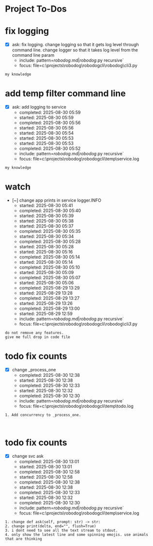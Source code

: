 # Project To-Dos

# fix logging
- [x] ask: fix logging. change logging so that it gets log level through command line. change logger so that it takes log level from the command line param
  - include: pattern=*robodog*.md|*robodog*.py  recursive`
  - focus: file=c:\projects\robodog\robodogcli\robodog\cli3.py
```code
my knowledge
```

# add temp filter command line
- [x] ask: add logging to service
  - completed: 2025-08-30 05:59
  - started: 2025-08-30 05:59
  - completed: 2025-08-30 05:56
  - started: 2025-08-30 05:56
  - started: 2025-08-30 05:54
  - started: 2025-08-30 05:53
  - started: 2025-08-30 05:53
  - completed: 2025-08-30 05:52
  - include: pattern=*robodog*.md|*robodog*.py  recursive`
  - focus:   file=c:\projects\robodog\robodogcli\temp\service.log
```code
my knowledge
```

# watch
- [~] change app prints in service logger.INFO
  - started: 2025-08-30 05:41
  - completed: 2025-08-30 05:40
  - started: 2025-08-30 05:39
  - started: 2025-08-30 05:38
  - started: 2025-08-30 05:37
  - completed: 2025-08-30 05:35
  - started: 2025-08-30 05:34
  - completed: 2025-08-30 05:28
  - started: 2025-08-30 05:28
  - started: 2025-08-30 05:16
  - completed: 2025-08-30 05:14
  - started: 2025-08-30 05:14
  - completed: 2025-08-30 05:10
  - started: 2025-08-30 05:09
  - completed: 2025-08-30 05:07
  - started: 2025-08-30 05:06
  - completed: 2025-08-29 13:29
  - started: 2025-08-29 13:28
  - completed: 2025-08-29 13:27
  - started: 2025-08-29 13:26
  - completed: 2025-08-29 13:00
  - started: 2025-08-29 12:59
  - include: pattern=*robodog*.md|*robodog*.py  recursive`
  - focus:   file=c:\projects\robodog\robodogcli\robodog\cli*3*.py
```code
do not remove any features.
give me full drop in code file
```



# todo fix counts
- [x] change _process_one
  - completed: 2025-08-30 12:38
  - started: 2025-08-30 12:38
  - completed: 2025-08-30 12:33
  - started: 2025-08-30 12:32
  - completed: 2025-08-30 12:30
  - include: pattern=*robodog*.md|*robodog*.py  recursive`
  - focus: file=c:\projects\robodog\robodogcli\temp\todo.log
```code
1. Add concurrency to _process_one. 



```
# todo fix counts
- [x] change svc ask
  - completed: 2025-08-30 13:01
  - started: 2025-08-30 13:01
  - completed: 2025-08-30 12:58
  - started: 2025-08-30 12:58
  - completed: 2025-08-30 12:38
  - started: 2025-08-30 12:38
  - completed: 2025-08-30 12:33
  - started: 2025-08-30 12:32
  - completed: 2025-08-30 12:30
  - include: pattern=*robodog*.md|*robodog*.py  recursive`
  - focus: file=c:\projects\robodog\robodogcli\temp\service.log
```code
1. change def ask(self, prompt: str) -> str:
2. change print(delta, end="", flush=True)
3. i dont need to see all the text stream to stdout. 
4. only show the latest line and some spinning emojis. use animals that are thinking


```

